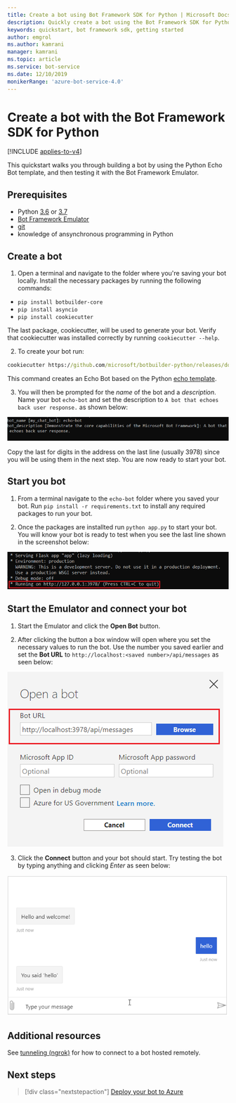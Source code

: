 ```yaml
---
title: Create a bot using Bot Framework SDK for Python | Microsoft Docs
description: Quickly create a bot using the Bot Framework SDK for Python.
keywords: quickstart, bot framework sdk, getting started
author: emgrol
ms.author: kamrani
manager: kamrani
ms.topic: article
ms.service: bot-service
ms.date: 12/10/2019
monikerRange: 'azure-bot-service-4.0'
---
```


# Create a bot with the Bot Framework SDK for Python

[!INCLUDE [applies-to-v4](../includes/applies-to.md)]

This quickstart walks you through building a bot by using the Python Echo Bot template, and then testing it with the Bot Framework Emulator.

## Prerequisites
- Python [3.6](https://www.python.org/downloads/release/python-369/) or [3.7](https://www.python.org/downloads/release/python-375/)
- [Bot Framework Emulator](https://aka.ms/bot-framework-emulator-readme)
- [git](https://git-scm.com/)
- knowledge of ansynchronous programming in Python

## Create a bot
1. Open a terminal and navigate to the folder where you're saving your bot locally. Install the necessary packages by running the following commands:
- `pip install botbuilder-core`
- `pip install asyncio`
- `pip install cookiecutter`

The last package, cookiecutter, will be used to generate your bot. Verify that cookiecutter was installed correctly by running `cookiecutter --help`.

2. To create your bot run:

```cmd
cookiecutter https://github.com/microsoft/botbuilder-python/releases/download/Templates/echo.zip
```

This command creates an Echo Bot based on the Python [echo template](https://github.com/microsoft/BotBuilder-Samples/tree/master/generators/python/app/templates/echo/%7B%7Bcookiecutter.bot_name%7D%7D).

3. You will then be prompted for the *name* of the bot and a *description*. Name your bot `echo-bot` and set the description to `A bot that echoes back user response.` as shown below:

![set name and description](../media/python/quickstart/set-name-description.png)

Copy the last for digits in the address on the last line (usually 3978) since you will be using them in the next step. You are now ready to start your bot.

## Start you bot
1. From a terminal navigate to the `echo-bot` folder where you saved your bot. Run `pip install -r requirements.txt` to install any required packages to run your bot.

2. Once the packages are installted run `python app.py` to start your bot. You will know your bot is ready to test when you see  the last line shown in the screenshot below:

![bot running locally](../media/python/quickstart/bot-running-locally.png)
<!--
Alternatively, you can set the file in an environment variable with set `FLASK_APP=app.py` in Windows and `export FLASK_APP=app.py` in Mac OS/Linux and then run `flask run --host=127.0.0.1 --port=3978`.-->

## Start the Emulator and connect your bot
1. Start the Emulator and click the **Open Bot** button.

2. After clicking the button a box window will open where you set the necessary values to run the bot. Use the number you saved earlier and set the **Bot URL** to `http://localhost:<saved number>/api/messages` as seen below:

![open a bot screen](../media/python/quickstart/open-bot.png)

3. Click the **Connect** button and your bot should start. Try testing the bot by typing anything and clicking *Enter* as seen below:

![connect and test](../media/python/quickstart/connect-and-start.png)

## Additional resources
See [tunneling (ngrok)](https://github.com/Microsoft/BotFramework-Emulator/wiki/Tunneling-(ngrok)) for how to connect to a bot hosted remotely.

## Next steps

> [!div class="nextstepaction"]
> [Deploy your bot to Azure](../bot-builder-deploy-az-cli.md)


